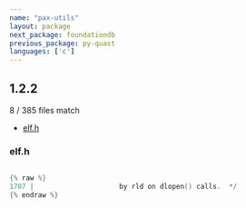 ```yaml
---
name: "pax-utils"
layout: package
next_package: foundationdb
previous_package: py-quast
languages: ['c']
---
```

## 1.2.2
8 / 385 files match

 - [elf.h](#elfh)

### elf.h

```c

{% raw %}
1707 | 					   by rld on dlopen() calls.  */
{% endraw %}

```